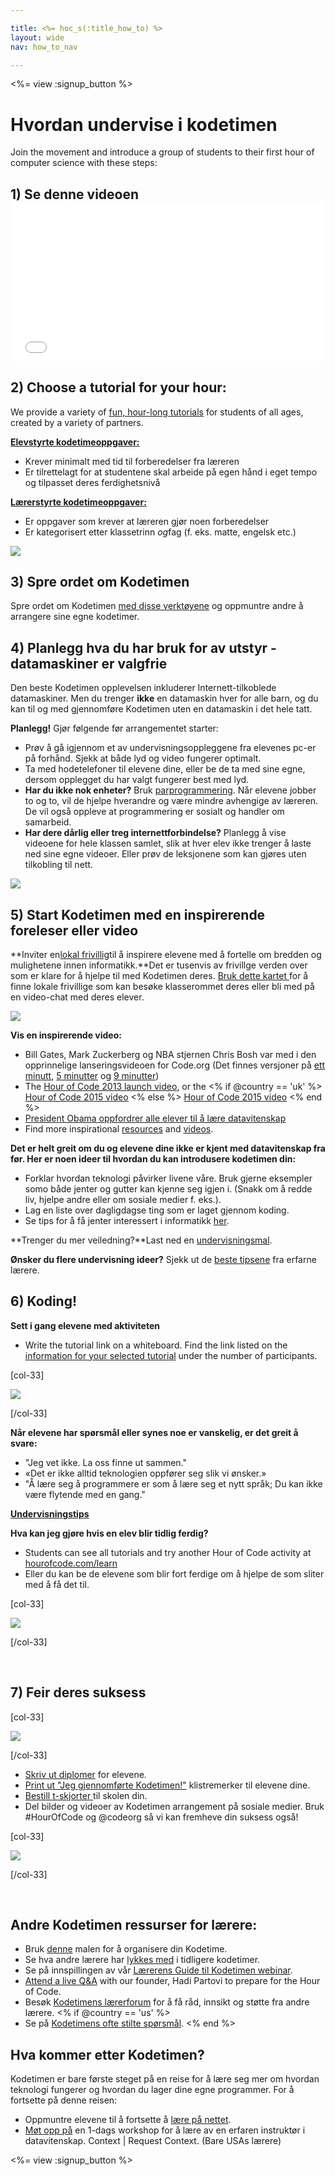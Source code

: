 ```yaml
---

title: <%= hoc_s(:title_how_to) %>
layout: wide
nav: how_to_nav

---
```


<%= view :signup_button %>

# Hvordan undervise i kodetimen 

Join the movement and introduce a group of students to their first hour of computer science with these steps:

## 1) Se denne videoen <iframe width="500" height="255" src="//www.youtube.com/embed/SrnvvWDm73k" frameborder="0" allowfullscreen></iframe>
## 2) Choose a tutorial for your hour:

We provide a variety of [fun, hour-long tutorials](<%= resolve_url('/learn') %>) for students of all ages, created by a variety of partners.

**[Elevstyrte kodetimeoppgaver:](<%= resolve_url('/learn') %>)**

  * Krever minimalt med tid til forberedelser fra læreren
  * Er tilrettelagt for at studentene skal arbeide på egen hånd i eget tempo og tilpasset deres ferdighetsnivå

**[Lærerstyrte kodetimeoppgaver:](<%= resolve_url('https://code.org/educate/teacher-led') %>)**

  * Er oppgaver som krever at læreren gjør noen forberedelser
  * Er kategorisert etter klassetrinn *og*fag (f. eks. matte, engelsk etc.)

[![](/images/fit-700/tutorials.png)](<%= resolve_url('/learn') %>)

## 3) Spre ordet om Kodetimen

Spre ordet om Kodetimen [med disse verktøyene](<%= resolve_url('/promote') %>) og oppmuntre andre å arrangere sine egne kodetimer.

## 4) Planlegg hva du har bruk for av utstyr - datamaskiner er valgfrie

Den beste Kodetimen opplevelsen inkluderer Internett-tilkoblede datamaskiner. Men du trenger **ikke** en datamaskin hver for alle barn, og du kan til og med gjennomføre Kodetimen uten en datamaskin i det hele tatt.

**Planlegg!** Gjør følgende før arrangementet starter:

  * Prøv å gå igjennom et av undervisningsoppleggene fra elevenes pc-er på forhånd. Sjekk at både lyd og video fungerer optimalt.
  * Ta med hodetelefoner til elevene dine, eller be de ta med sine egne, dersom opplegget du har valgt fungerer best med lyd.
  * **Har du ikke nok enheter?** Bruk [parprogrammering](https://www.youtube.com/watch?v=vgkahOzFH2Q). Når elevene jobber to og to, vil de hjelpe hverandre og være mindre avhengige av læreren. De vil også oppleve at programmering er sosialt og handler om samarbeid.
  * **Har dere dårlig eller treg internettforbindelse?** Planlegg å vise videoene for hele klassen samlet, slik at hver elev ikke trenger å laste ned sine egne videoer. Eller prøv de leksjonene som kan gjøres uten tilkobling til nett.

![](/images/fit-350/group_ipad.jpg)

## 5) Start Kodetimen med en inspirerende foreleser eller video

**Inviter en[lokal frivillig](https://code.org/volunteer/local)til å inspirere elevene med å fortelle om bredden og mulighetene innen informatikk.**Det er tusenvis av frivillge verden over som er klare for å hjelpe til med Kodetimen deres. [Bruk dette kartet ](https://code.org/volunteer/local)for å finne lokale frivillige som kan besøke klasserommet deres eller bli med på en video-chat med deres elever.

[![](/images/fit-300/volunteer-map.png)](<%= resolve_url('https://code.org/volunteer/local') %>)

**Vis en inspirerende video:**

  * Bill Gates, Mark Zuckerberg og NBA stjernen Chris Bosh var med i den opprinnelige lanseringsvideoen for Code.org (Det finnes versjoner på [ett minutt](https://www.youtube.com/watch?v=qYZF6oIZtfc), [5 minutter](https://www.youtube.com/watch?v=nKIu9yen5nc) og [9 minutter](https://www.youtube.com/watch?v=dU1xS07N-FA))
  * The [Hour of Code 2013 launch video](https://www.youtube.com/watch?v=FC5FbmsH4fw), or the <% if @country == 'uk' %> [Hour of Code 2015 video](https://www.youtube.com/watch?v=7L97YMYqLHc) <% else %> [Hour of Code 2015 video](https://www.youtube.com/watch?v=7L97YMYqLHc) <% end %>
  * [President Obama oppfordrer alle elever til å lære datavitenskap](https://www.youtube.com/watch?v=6XvmhE1J9PY)
  * Find more inspirational [resources](<%= resolve_url('https://code.org/inspire') %>) and [videos](https://www.youtube.com/playlist?list=PLzdnOPI1iJNfpD8i4Sx7U0y2MccnrNZuP).

**Det er helt greit om du og elevene dine ikke er kjent med datavitenskap fra før. Her er noen ideer til hvordan du kan introdusere kodetimen din:**

  * Forklar hvordan teknologi påvirker livene våre. Bruk gjerne eksempler somo både jenter og gutter kan kjenne seg igjen i. (Snakk om å redde liv, hjelpe andre eller om sosiale medier f. eks.).
  * Lag en liste over dagligdagse ting som er laget gjennom koding.
  * Se tips for å få jenter interessert i informatikk [her](<%= resolve_url('https://code.org/girls') %>).

**Trenger du mer veiledning?**Last ned en [undervisningsmal](/files/EducatorHourofCodeLessonPlanOutline.docx).

**Ønsker du flere undervisning ideer?** Sjekk ut de [beste tipsene](http://www.slideshare.net/TeachCode/hour-of-code-best-practices-for-successful-educators-51273466) fra erfarne lærere.

## 6) Koding!

**Sett i gang elevene med aktiviteten**

  * Write the tutorial link on a whiteboard. Find the link listed on the [information for your selected tutorial](<%= resolve_url('/learn') %>) under the number of participants.

[col-33]

![](/images/fit-300/group_ar.jpg)

[/col-33]

**Når elevene har spørsmål eller synes noe er vanskelig, er det greit å svare:**

  * "Jeg vet ikke. La oss finne ut sammen."
  * «Det er ikke alltid teknologien oppfører seg slik vi ønsker.»
  * "Å lære seg å programmere er som å lære seg et nytt språk; Du kan ikke være flytende med en gang."

**[Undervisningstips](http://www.code.org/files/CSTT_IntroducingCS.PDF)**

**Hva kan jeg gjøre hvis en elev blir tidlig ferdig?**

  * Students can see all tutorials and try another Hour of Code activity at [hourofcode.com/learn](<%= resolve_url('/learn') %>)
  * Eller du kan be de elevene som blir fort ferdige om å hjelpe de som sliter med å få det til.

[col-33]

![](/images/fit-250/highschoolgirls.jpeg)

[/col-33]

<p style="clear:both">
  &nbsp;
</p>

## 7) Feir deres suksess

[col-33]

![](/images/fit-300/boy-certificate.jpg)

[/col-33]

  * [Skriv ut diplomer](<%= resolve_url('https://code.org/certificates') %>) for elevene.
  * [Print ut "Jeg gjennomførte Kodetimen!"](<%= resolve_url('/promote/resources#stickers') %>) klistremerker til elevene dine.
  * [Bestill t-skjorter ](http://blog.code.org/post/132608499493/hour-of-code-shirts-and-more)til skolen din.
  * Del bilder og videoer av Kodetimen arrangement på sosiale medier. Bruk #HourOfCode og @codeorg så vi kan fremheve din suksess også!

[col-33]

![](/images/fit-260/highlight-certificates.jpg)

[/col-33]

<p style="clear:both">
  &nbsp;
</p>

## Andre Kodetimen ressurser for lærere:

  * Bruk [denne](/files/EducatorHourofCodeLessonPlanOutline.docx) malen for å organisere din Kodetime.
  * Se hva andre lærere har [lykkes med](http://www.slideshare.net/TeachCode/hour-of-code-best-practices-for-successful-educators-51273466) i tidligere kodetimer. 
  * Se på innspillingen av vår [Lærerens Guide til Kodetimen webinar](https://youtu.be/EJeMeSW2-Mw).
  * [Attend a live Q&A](http://www.eventbrite.com/e/ask-your-final-questions-and-prepare-for-the-2015-hour-of-code-with-codeorg-founder-hadi-partovi-tickets-17987437911) with our founder, Hadi Partovi to prepare for the Hour of Code.
  * Besøk [Kodetimens lærerforum](http://forum.code.org/c/plc/hour-of-code) for å få råd, innsikt og støtte fra andre lærere. <% if @country == 'us' %>
  * Se på [Kodetimens ofte stilte spørsmål](https://support.code.org/hc/en-us/categories/200147083-Hour-of-Code). <% end %>

## Hva kommer etter Kodetimen?

Kodetimen er bare første steget på en reise for å lære seg mer om hvordan teknologi fungerer og hvordan du lager dine egne programmer. For å fortsette på denne reisen:

  * Oppmuntre elevene til å fortsette å [lære på nettet](<%= resolve_url('https://code.org/learn/beyond') %>).
  * [Møt opp på](<%= resolve_url('https://code.org/professional-development-workshops') %>) en 1-dags workshop for å lære av en erfaren instruktør i datavitenskap. Context | Request Context. (Bare USAs lærere)

<%= view :signup_button %>